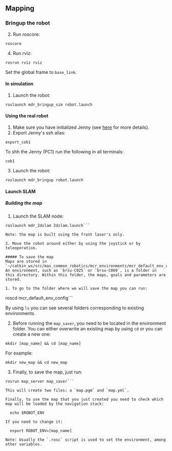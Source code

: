 ## Mapping


### Bringup the robot

2. Run roscore:

  ```
  roscore
  ```
4. Run rviz:
  ```
  rosrun rviz rviz
  ```
  Set the global frame to `base_link`.

#### In simulation

1. Launch the robot:
  ```
  roslaunch mdr_bringup_sim robot.launch
  ```

#### Using the real robot
1. Make sure you have initialized Jenny (see [here](working-on-jenny) for more details).
1. Export Jenny's ssh alias:

  ```
  export_cob1
  ```
  To shh the Jenny (PC1) run the following in all terminals:
  ```
  cob1
  ```
3. Launch the robot:
  ```
  roslaunch mdr_bringup robot.launch
  ```


#### Launch SLAM
##### Building the map
1. Launch the SLAM node:
  ```
  roslaunch mdr_2dslam 2dslam.launch```

  Note: the map is built using the front laser's only.

2. Move the robot around either by using the joystick or by teleoperation.

##### To save the map
Maps are stored in `~/catkin_ws/src/mas_common_robotics/mcr_environments/mcr_default_env_config`. An environment, such as `brsu-C025` or `brsu-C069`, is a folder in this directory. Within this folder, the maps, goals and parameters are stored.

  1. To go to the folder where we will save the map you can run:
  ```
  roscd mcr_default_env_config```

  By using `ls` you can see several folders corresponding to existing environments.


  2. Before running the `map_saver`, you need to be located in the environment folder. You can either overwrite an existing map by using `cd` or you can create a new one:

  ```
  mkdir [map_name] && cd [map_name]

  ```
  For example:
  ```
  mkdir new_map && cd new_map
  ```

  3. Finally, to save the map, just run:
  ```
  rosrun map_server map_saver```

  This will create two files: a `map.pgm` and `map.yml`.

Finally, to use the map that you just created you need to check which map will be loaded by the navigation stack:

    echo $ROBOT_ENV

If you need to change it:

    export ROBOT_ENV=[map_name]

Note: Usually the `.rosc` script is used to set the environment, among other variables.
